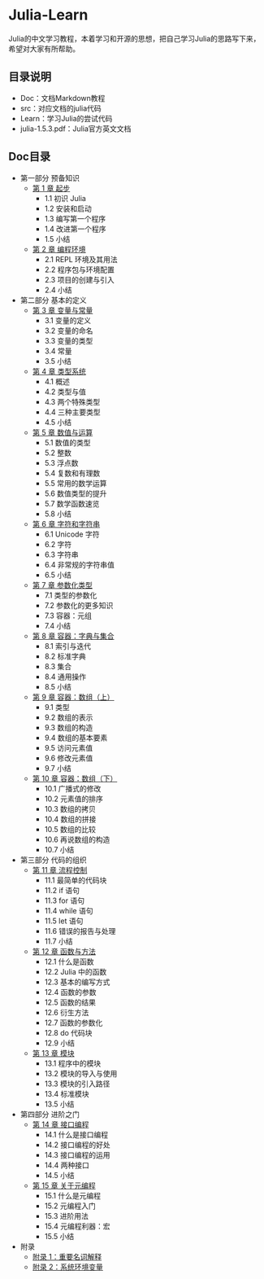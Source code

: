 # Julia-Learn

Julia的中文学习教程，本着学习和开源的思想，把自己学习Julia的思路写下来，希望对大家有所帮助。

## 目录说明

* Doc：文档Markdown教程
* src：对应文档的julia代码
* Learn：学习Julia的尝试代码
* julia-1.5.3.pdf：Julia官方英文文档

## Doc目录

- 第一部分 预备知识
  - [第 1 章 起步](Doc/ch01.md)
    - 1.1 初识 Julia
    - 1.2 安装和启动
    - 1.3 编写第一个程序
    - 1.4 改进第一个程序
    - 1.5 小结
  - [第 2 章 编程环境](Doc/ch02.md)
    - 2.1 REPL 环境及其用法
    - 2.2 程序包与环境配置
    - 2.3 项目的创建与引入
    - 2.4 小结
- 第二部分 基本的定义
  - [第 3 章 变量与常量](Doc/ch03.md)
    - 3.1 变量的定义
    - 3.2 变量的命名
    - 3.3 变量的类型
    - 3.4 常量
    - 3.5 小结
  - [第 4 章 类型系统](Doc/ch04.md)
    - 4.1 概述
    - 4.2 类型与值
    - 4.3 两个特殊类型
    - 4.4 三种主要类型
    - 4.5 小结
  - [第 5 章 数值与运算](Doc/ch05.md)
    - 5.1 数值的类型
    - 5.2 整数
    - 5.3 浮点数
    - 5.4 复数和有理数
    - 5.5 常用的数学运算
    - 5.6 数值类型的提升
    - 5.7 数学函数速览
    - 5.8 小结
  - [第 6 章 字符和字符串](Doc/ch06.md)
    - 6.1 Unicode 字符
    - 6.2 字符
    - 6.3 字符串
    - 6.4 非常规的字符串值
    - 6.5 小结
  - [第 7 章 参数化类型](Doc/ch07.md)
    - 7.1 类型的参数化
    - 7.2 参数化的更多知识
    - 7.3 容器：元组
    - 7.4 小结
  - [第 8 章 容器：字典与集合](Doc/ch08.md)
    - 8.1 索引与迭代
    - 8.2 标准字典
    - 8.3 集合
    - 8.4 通用操作
    - 8.5 小结
  - [第 9 章 容器：数组（上）](Doc/ch09.md)
    - 9.1 类型
    - 9.2 数组的表示
    - 9.3 数组的构造
    - 9.4 数组的基本要素
    - 9.5 访问元素值
    - 9.6 修改元素值
    - 9.7 小结
  - [第 10 章 容器：数组（下）](Doc/ch10.md)
    - 10.1 广播式的修改
    - 10.2 元素值的排序
    - 10.3 数组的拷贝
    - 10.4 数组的拼接
    - 10.5 数组的比较
    - 10.6 再说数组的构造
    - 10.7 小结
- 第三部分 代码的组织
  - [第 11 章 流程控制](Doc/ch11.md)
    - 11.1 最简单的代码块
    - 11.2 if 语句
    - 11.3 for 语句
    - 11.4 while 语句
    - 11.5 let 语句
    - 11.6 错误的报告与处理
    - 11.7 小结
  - [第 12 章 函数与方法](Doc/ch12.md)
    - 12.1 什么是函数
    - 12.2 Julia 中的函数
    - 12.3 基本的编写方式
    - 12.4 函数的参数
    - 12.5 函数的结果
    - 12.6 衍生方法
    - 12.7 函数的参数化
    - 12.8 do 代码块
    - 12.9 小结 
  - [第 13 章 模块](#)
    - 13.1 程序中的模块
    - 13.2 模块的导入与使用
    - 13.3 模块的引入路径
    - 13.4 标准模块
    - 13.5 小结
- 第四部分 进阶之门
  - [第 14 章 接口编程](#)
    - 14.1 什么是接口编程
    - 14.2 接口编程的好处
    - 14.3 接口编程的运用
    - 14.4 两种接口
    - 14.5 小结
  - [第 15 章 关于元编程](#)
    - 15.1 什么是元编程
    - 15.2 元编程入门
    - 15.3 进阶用法
    - 15.4 元编程利器：宏
    - 15.5 小结
- 附录
  - [附录 1：重要名词解释](#)
  - [附录 2：系统环境变量](#)